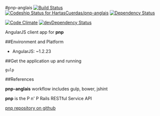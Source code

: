 #pnp-anglais [![Build Status](https://travis-ci.org/HartasCuerdas/pnp-anglais.svg)](https://travis-ci.org/HartasCuerdas/pnp-anglais) [ ![Codeship Status for HartasCuerdas/pnp-anglais](https://www.codeship.io/projects/daa60ec0-2af3-0132-f351-063bdc17874c/status)](https://www.codeship.io/projects/38433) [![Dependency Status](https://gemnasium.com/HartasCuerdas/pnp-anglais.svg)](https://gemnasium.com/HartasCuerdas/pnp-anglais)

[![Code Climate](https://codeclimate.com/github/HartasCuerdas/pnp-anglais/badges/gpa.svg)](https://codeclimate.com/github/HartasCuerdas/pnp-anglais) [![devDependency Status](https://david-dm.org/HartasCuerdas/pnp-anglais/dev-status.svg)](https://david-dm.org/HartasCuerdas/pnp-anglais#info=devDependencies)

AngularJS client app for **pnp**

##Environment and Platform

* AngularJS: ~1.2.23

##Get the application up and running
```
gulp
```

##References

**pnp-anglais** workflow includes gulp, bower, jshint

**pnp** is the P n' P Rails RESTful Service API

[pnp repository on github](https://github.com/HartasCuerdas/pnp)
